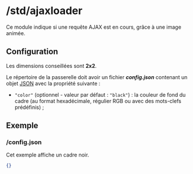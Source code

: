 # /std/ajaxloader

Ce module indique si une requête AJAX est en cours, grâce à une image animée.

## Configuration

Les dimensions conseillées sont **2x2**.

Le répertoire de la passerelle doit avoir un fichier ***config.json***
contenant un objet [JSON](http://www.json.org "JavaScript Object Notation")
avec la propriété suivante :

- `"color"` (optionnel - valeur par défaut : `"black"`) : la couleur de fond du
  cadre (au format hexadécimale, régulier RGB ou avec des mots-clefs
  prédéfinis) ;

## Exemple

### /config.json

Cet exemple affiche un cadre noir.

```JSON
{}
```
